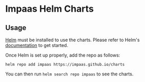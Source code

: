 # Impaas Helm Charts

## Usage

[Helm](https://helm.sh) must be installed to use the charts.
Please refer to Helm's [documentation](https://helm.sh/docs/) to get started.

Once Helm is set up properly, add the repo as follows:

```console
helm repo add impaas https://impaas.github.io/charts
```

You can then run `helm search repo impaas` to see the charts.

